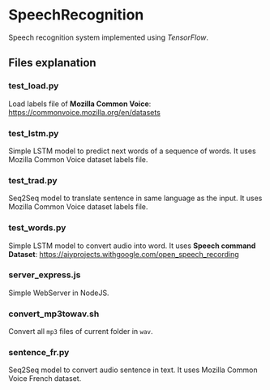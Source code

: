 # SpeechRecognition
Speech recognition system implemented using *TensorFlow*.

## Files explanation
### test_load.py
Load labels file of **Mozilla Common Voice**:  https://commonvoice.mozilla.org/en/datasets

### test_lstm.py
Simple LSTM model to predict next words of a sequence of words. It uses Mozilla Common Voice dataset labels file.

### test_trad.py
Seq2Seq model to translate sentence in same language as the input. It uses Mozilla Common Voice dataset labels file.

### test_words.py
Simple LSTM model to convert audio into word. It uses **Speech command Dataset**: https://aiyprojects.withgoogle.com/open_speech_recording


### server_express.js
Simple WebServer in NodeJS.

### convert_mp3towav.sh
Convert all `mp3` files of current folder in `wav`.

### sentence_fr.py
Seq2Seq model to convert audio sentence in text. It uses Mozilla Common Voice French dataset.
